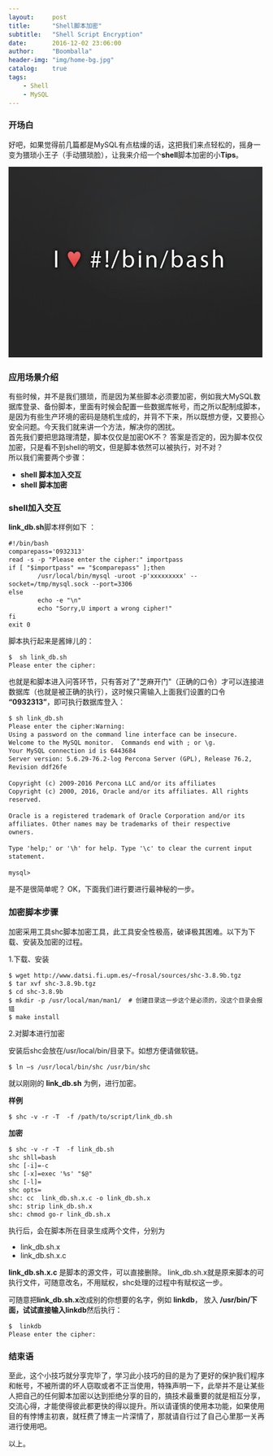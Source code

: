 ```yaml
---
layout:     post
title:      "Shell脚本加密"
subtitle:   "Shell Script Encryption"
date:       2016-12-02 23:06:00
author:     "Boomballa"
header-img: "img/home-bg.jpg"
catalog:    true
tags:
    - Shell
    - MySQL
---
```


### 开场白

 好吧，如果觉得前几篇都是MySQL有点枯燥的话，这把我们来点轻松的，摇身一变为猥琐小王子（手动猥琐脸），让我来介绍一个**shell**脚本加密的小**Tips**。 

 <img src="/img/in-post/bash_shell_encrypt/shell.jpg" height="375" width="500">


### 应用场景介绍

  有些时候，并不是我们猥琐，而是因为某些脚本必须要加密，例如我大MySQL数据库登录、备份脚本，里面有时候会配置一些数据库帐号，而之所以配制成脚本，是因为有些生产环境的密码是随机生成的，并背不下来，所以既想方便，又要担心安全问题。今天我们就来讲一个方法，解决你的困扰。  
   首先我们要把思路理清楚，脚本仅仅是加密OK不？  答案是否定的，因为脚本仅仅加密，只是看不到shell的明文，但是脚本依然可以被执行，对不对？   
   所以我们需要两个步骤：

- **shell 脚本加入交互**
- **shell 脚本加密**  

### shell加入交互

**link_db.sh**脚本样例如下 ：

```
#!/bin/bash
comparepass='0932313'
read -s -p "Please enter the cipher:" importpass
if [ "$importpass" == "$comparepass" ];then
        /usr/local/bin/mysql -uroot -p'xxxxxxxxx' --socket=/tmp/mysql.sock --port=3306 
else
        echo -e "\n"
        echo "Sorry,U import a wrong cipher!"
fi
exit 0
```

脚本执行起来是酱婶儿的：

```
$  sh link_db.sh  
Please enter the cipher:
```

也就是和脚本进入问答环节，只有答对了"芝麻开门"（正确的口令）才可以连接进数据库（也就是被正确的执行），这时候只需输入上面我们设置的口令 **“0932313”**，即可执行数据库登入：

```
$ sh link_db.sh 
Please enter the cipher:Warning: 
Using a password on the command line interface can be insecure.
Welcome to the MySQL monitor.  Commands end with ; or \g.
Your MySQL connection id is 6443684
Server version: 5.6.29-76.2-log Percona Server (GPL), Release 76.2, Revision ddf26fe

Copyright (c) 2009-2016 Percona LLC and/or its affiliates
Copyright (c) 2000, 2016, Oracle and/or its affiliates. All rights reserved.

Oracle is a registered trademark of Oracle Corporation and/or its
affiliates. Other names may be trademarks of their respective
owners.

Type 'help;' or '\h' for help. Type '\c' to clear the current input statement.

mysql> 
```

是不是很简单呢？  OK，下面我们进行要进行最神秘的一步。

### 加密脚本步骤

加密采用工具shc脚本加密工具，此工具安全性极高，破译极其困难。以下为下载、安装及加密的过程。

1.下载、安装
  
```
$ wget http://www.datsi.fi.upm.es/~frosal/sources/shc-3.8.9b.tgz
$ tar xvf shc-3.8.9b.tgz
$ cd shc-3.8.9b
$ mkdir -p /usr/local/man/man1/  # 创建目录这一步这个是必须的，没这个目录会报错
$ make install 
```

2.对脚本进行加密

安装后shc会放在/usr/local/bin/目录下。如想方便请做软链。

```
$ ln –s /usr/local/bin/shc /usr/bin/shc
```

就以刚刚的 **link_db.sh** 为例，进行加密。

**样例**

```
$ shc -v -r -T  -f /path/to/script/link_db.sh
```

**加密**

```
$ shc -v -r -T  -f link_db.sh
shc shll=bash
shc [-i]=-c
shc [-x]=exec '%s' "$@"
shc [-l]=
shc opts=
shc: cc  link_db.sh.x.c -o link_db.sh.x
shc: strip link_db.sh.x
shc: chmod go-r link_db.sh.x
```

执行后，会在脚本所在目录生成两个文件，分别为
- link_db.sh.x
- link_db.sh.x.c

**link_db.sh.x.c** 是脚本的源文件，可以直接删除。 link_db.sh.x就是原来脚本的可执行文件，可随意改名，不用赋权，shc处理的过程中有赋权这一步。

可随意把**link_db.sh.x**改成别的你想要的名字，例如 **linkdb**， 放入 **/usr/bin/**下面，试试直接输入**linkdb**然后执行：

```
$  linkdb 
Please enter the cipher:
```

### 结束语
  
  至此，这个小技巧就分享完毕了，学习此小技巧的目的是为了更好的保护我们程序和帐号，不被所谓的坏人窃取或者不正当使用，特殊声明一下，此举并不是让某些人把自己的任何脚本加密以达到拒绝分享的目的，搞技术最重要的就是相互分享，交流心得，才能使得彼此都更快的得以提升。所以请谨慎的使用本功能，如果使用目的有悖博主初衷，就枉费了博主一片深情了，那就请自行过了自己心里那一关再进行使用吧。
  
  以上。